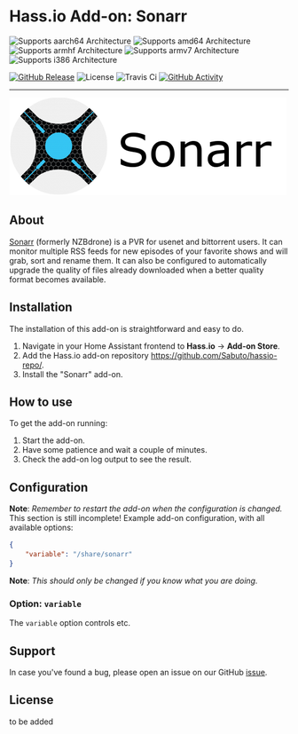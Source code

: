 # Hass.io Add-on: Sonarr 


![Supports aarch64 Architecture][aarch64-shield] 
![Supports amd64 Architecture][amd64-shield] 
![Supports armhf Architecture][armhf-shield] 
![Supports armv7 Architecture][armv7-shield] 
![Supports i386 Architecture][i386-shield] 


[![GitHub Release][releases-shield]][releases]
![License][license-shield]
![Travis Ci][travis-shield]
[![GitHub Activity][commits-shield]][commits]

* * *
![Sonarr Logo](images/sonarr-banner.png)


## About

[Sonarr] (formerly NZBdrone) is a PVR for usenet and bittorrent users. It can monitor multiple RSS feeds for new episodes of your favorite shows and will grab, sort and rename them. It can also be configured to automatically upgrade the quality of files already downloaded when a better quality format becomes available.

## Installation

The installation of this add-on is straightforward and easy to do.

1. Navigate in your Home Assistant frontend to **Hass.io** -> **Add-on Store**.
2. Add the Hass.io add-on repository https://github.com/Sabuto/hassio-repo/.
3. Install the "Sonarr" add-on.

## How to use

To get the add-on running:

1. Start the add-on.
2. Have some patience and wait a couple of minutes.
3. Check the add-on log output to see the result.


## Configuration

**Note**: _Remember to restart the add-on when the configuration is changed._
This section is still incomplete!
Example add-on configuration, with all available options:

```json
{
    "variable": "/share/sonarr"
}
```

**Note**: _This should only be changed if you know what you are doing._

### Option: `variable`

The `variable` option controls etc.


## Support

In case you've found a bug, please open an issue on our GitHub [issue].

## License

to be added

[aarch64-shield]: https://img.shields.io/badge/aarch64-yes-green.svg
[amd64-shield]: https://img.shields.io/badge/amd64-yes-green.svg
[armhf-shield]: https://img.shields.io/badge/armhf-no-red.svg
[armv7-shield]: https://img.shields.io/badge/armv7-no-red.svg
[i386-shield]: https://img.shields.io/badge/i386-no-red.svg
[Sonarr]: https://github.com/linuxserver/docker-sonarr
[issue]: https://github.com/Sabuto/hassio-sonarr/issues
[travis-shield]: https://img.shields.io/travis/sabuto/hassio-sonarr
[releases-shield]: https://img.shields.io/github/v/release/sabuto/hassio-sonarr
[releases]: https://github.com/sabuto/hassio-sonarr/releases
[license-shield]: https://img.shields.io/github/license/sabuto/hassio-sonarr
[commits-shield]: https://img.shields.io/github/commit-activity/y/Sabuto/hassio-sonarr.svg
[commits]: https://github.com/Sabuto/hassio-sonarr/commits/
